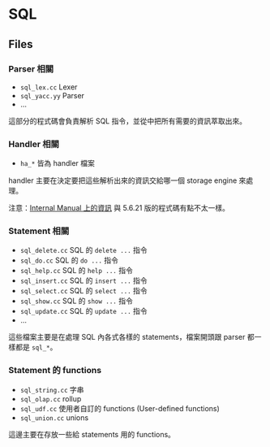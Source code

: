 # SQL

## Files

### Parser 相關

- `sql_lex.cc` Lexer
- `sql_yacc.yy` Parser
- ...

這部分的程式碼會負責解析 SQL 指令，並從中把所有需要的資訊萃取出來。


### Handler 相關

- `ha_*` 皆為 handler 檔案

handler 主要在決定要把這些解析出來的資訊交給哪一個 storage engine 來處理。

注意：[Internal Manual 上的資訊](http://dev.mysql.com/doc/internals/en/guided-tour-majordir-sql.html) 與 5.6.21 版的程式碼有點不太一樣。


### Statement 相關

- `sql_delete.cc` SQL 的 `delete ...` 指令
- `sql_do.cc` SQL 的 `do ...` 指令
- `sql_help.cc` SQL 的 `help ...` 指令
- `sql_insert.cc` SQL 的 `insert ...` 指令
- `sql_select.cc` SQL 的 `select ...` 指令
- `sql_show.cc` SQL 的 `show ...` 指令
- `sql_update.cc` SQL 的 `update ...` 指令
- ...

這些檔案主要是在處理 SQL 內各式各樣的 statements，檔案開頭跟 parser 都一樣都是 `sql_*`。


### Statement 的 functions

- `sql_string.cc` 字串
- `sql_olap.cc` rollup
- `sql_udf.cc` 使用者自訂的 functions (User-defined functions)
- `sql_union.cc` unions

這邊主要在存放一些給 statements 用的 functions。
